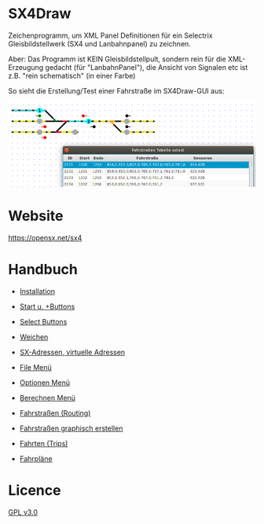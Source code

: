 # SX4Draw

Zeichenprogramm, um XML Panel Definitionen für ein Selectrix Gleisbildstellwerk (SX4 und Lanbahnpanel) zu zeichnen.

Aber: Das Programm ist KEIN Gleisbildstellpult, sondern rein für die XML-Erzeugung gedacht
(für "LanbahnPanel"), die Ansicht von Signalen etc ist z.B. "rein schematisch" (in einer Farbe)

So sieht die Erstellung/Test einer Fahrstraße im SX4Draw-GUI aus:

![SX4 GUI](sx4draw-1.png)

# Website

<https://opensx.net/sx4>

# Handbuch

* [Installation](1-Installation.md)

* [Start u. +Buttons](2-Start_Zeichnen.md)

* [Select Buttons](12-Select.md)

* [Weichen](3-Weichen.md)

* [SX-Adressen, virtuelle Adressen](4-Adressen.md)

* [File Menü](5-File_Menue.md)

* [Optionen Menü](6-Optionen.md)

* [Berechnen Menü](7-Berechnen.md)

* [Fahrstraßen (Routing)](8-Fahrstrassen.md)

* [Fahrstraßen graphisch erstellen](9-Fahrstrassen_erstellen.md)

* [Fahrten (Trips)](10-Fahrten.md)

* [Fahrpläne](11-Fahrplaene.md)


# Licence

[GPL v3.0](https://www.gnu.org/licenses/gpl-3.0.en.html)


